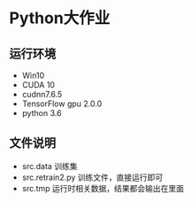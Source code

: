 # Python大作业

## 运行环境
- Win10
- CUDA 10
- cudnn7.6.5
- TensorFlow gpu 2.0.0
- python 3.6

## 文件说明 
- src.data 训练集
- src.retrain2.py 训练文件，直接运行即可
- src.tmp 运行时相关数据，结果都会输出在里面